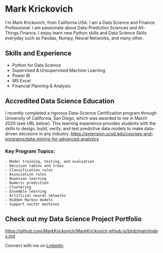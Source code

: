 # Mark Krickovich
I'm Mark Krickovich, from California USA. I am a Data Science and Finance Professional.  I am passionate about Data-Prediction Sciences and All-Things Finance. I enjoy learn new Python skills and Data Science Skills everyday such as Pandas, Numpy, Neural Networks, and many other.   


## Skills and Experience
- Python for Data Science
- Supervised & Unsupervised Machine Learning
- Power BI
- MS Excel
- Financial Planning & Analysis

## Accredited Data Science Education
I recently completed a rigorous Data-Science Certification program through University of California, San Diego, which was awarded to me in March 2020 (see URL below). This learning expereince provides students with the skills to design, build, verify, and test predictive data models to make data-driven decisions in any industry. https://extension.ucsd.edu/courses-and-programs/data-mining-for-advanced-analytics
### Key Program Topics:
    - Model training, testing, and evaluation
    - Decision tables and trees
    - Classification rules
    - Association rules
    - Bayesian learning
    - Numeric prediction
    - Clustering
    - Ensemble learning
    - Artificial neural networks
    - Hidden Markov models
    - Support vector machines



## Check out my Data Science Project Portfolio
https://github.com/MarkKrickovich/MarkKrickovich.github.io/blob/main/index.md



 Connect with me on [LinkedIn](https://www.linkedin.com/in/markkrickovich/)
  
  
